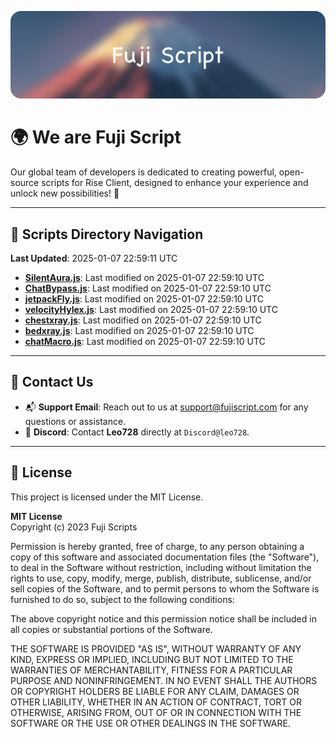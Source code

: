![Banner](.github/b.webp)

# 🌍 **We are Fuji Script**

Our global team of developers is dedicated to creating powerful, open-source scripts for Rise Client, designed to enhance your experience and unlock new possibilities! 🌟

---
<!-- SCRIPTS_NAVIGATION_START -->
## 📂 **Scripts Directory Navigation**

**Last Updated**: 2025-01-07 22:59:11 UTC

- **[SilentAura.js](scripts/SilentAura.js)**: Last modified on 2025-01-07 22:59:10 UTC
- **[ChatBypass.js](scripts/ChatBypass.js)**: Last modified on 2025-01-07 22:59:10 UTC
- **[jetpackFly.js](scripts/jetpackFly.js)**: Last modified on 2025-01-07 22:59:10 UTC
- **[velocityHylex.js](scripts/velocityHylex.js)**: Last modified on 2025-01-07 22:59:10 UTC
- **[chestxray.js](scripts/chestxray.js)**: Last modified on 2025-01-07 22:59:10 UTC
- **[bedxray.js](scripts/bedxray.js)**: Last modified on 2025-01-07 22:59:10 UTC
- **[chatMacro.js](scripts/chatMacro.js)**: Last modified on 2025-01-07 22:59:10 UTC

<!-- SCRIPTS_NAVIGATION_END -->

---

## 💬 **Contact Us**  
- 📬 **Support Email**: Reach out to us at [support@fujiscript.com](mailto:support@fujiscript.com) for any questions or assistance.  
- 💬 **Discord**: Contact **Leo728** directly at `Discord@leo728`.

---

## 📜 **License**

This project is licensed under the MIT License.  

**MIT License**  
Copyright (c) 2023 Fuji Scripts  

Permission is hereby granted, free of charge, to any person obtaining a copy of this software and associated documentation files (the "Software"), to deal in the Software without restriction, including without limitation the rights to use, copy, modify, merge, publish, distribute, sublicense, and/or sell copies of the Software, and to permit persons to whom the Software is furnished to do so, subject to the following conditions:  

The above copyright notice and this permission notice shall be included in all copies or substantial portions of the Software.  

THE SOFTWARE IS PROVIDED "AS IS", WITHOUT WARRANTY OF ANY KIND, EXPRESS OR IMPLIED, INCLUDING BUT NOT LIMITED TO THE WARRANTIES OF MERCHANTABILITY, FITNESS FOR A PARTICULAR PURPOSE AND NONINFRINGEMENT. IN NO EVENT SHALL THE AUTHORS OR COPYRIGHT HOLDERS BE LIABLE FOR ANY CLAIM, DAMAGES OR OTHER LIABILITY, WHETHER IN AN ACTION OF CONTRACT, TORT OR OTHERWISE, ARISING FROM, OUT OF OR IN CONNECTION WITH THE SOFTWARE OR THE USE OR OTHER DEALINGS IN THE SOFTWARE.  
